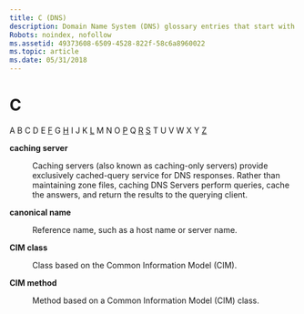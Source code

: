```yaml
---
title: C (DNS)
description: Domain Name System (DNS) glossary entries that start with C.
Robots: noindex, nofollow
ms.assetid: 49373608-6509-4528-822f-58c6a8960022
ms.topic: article
ms.date: 05/31/2018
---
```


# C

A B C D E [F](f-gly.md) G [H](h-gly.md) I J K [L](l-gly.md) M N O [P](p-gly.md) Q [R](r-gly.md) [S](s-gly.md) T U V W X Y [Z](z-gly.md)

<dl> <dt>

<span id="_dns_caching_server_gly"></span><span id="_DNS_CACHING_SERVER_GLY"></span>**caching server**
</dt> <dd>

Caching servers (also known as caching-only servers) provide exclusively cached-query service for DNS responses. Rather than maintaining zone files, caching DNS Servers perform queries, cache the answers, and return the results to the querying client.

</dd> <dt>

<span id="_dns_canonical_name_gly"></span><span id="_DNS_CANONICAL_NAME_GLY"></span>**canonical name**
</dt> <dd>

Reference name, such as a host name or server name.

</dd> <dt>

<span id="_dns_cim_class_gly"></span><span id="_DNS_CIM_CLASS_GLY"></span>**CIM class**
</dt> <dd>

Class based on the Common Information Model (CIM).

</dd> <dt>

<span id="_dns_cim_method_gly"></span><span id="_DNS_CIM_METHOD_GLY"></span>**CIM method**
</dt> <dd>

Method based on a Common Information Model (CIM) class.

</dd> </dl>

 

 




